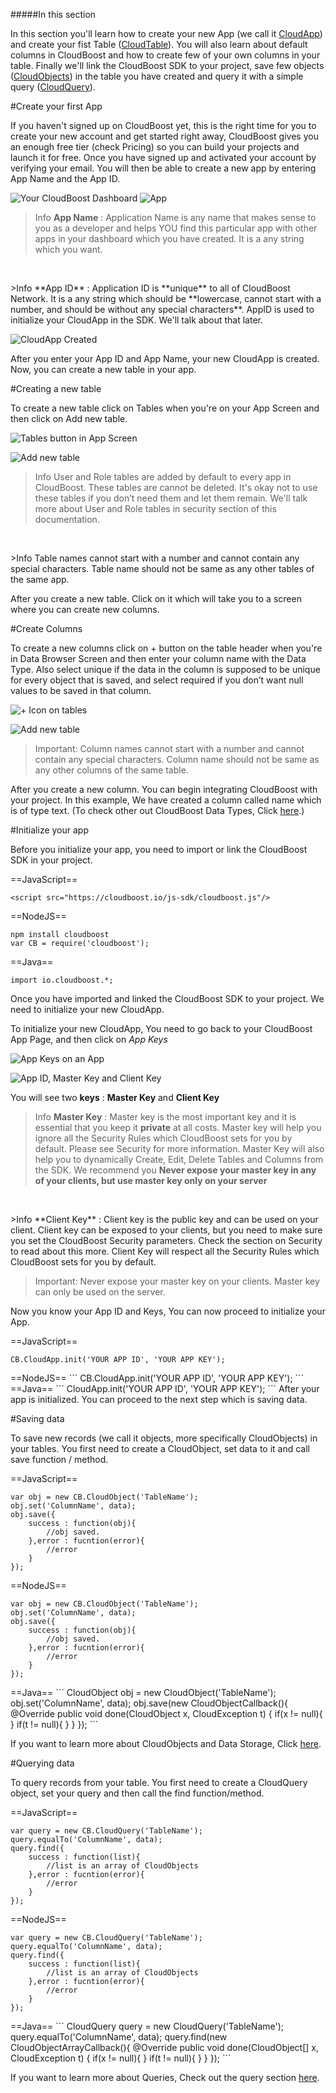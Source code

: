 #####In this section

In this section you'll learn how to create your new App (we call it [CloudApp]( https://docs.cloudboost.io/#CloudApp)) and create your fist Table ([CloudTable]( https://docs.cloudboost.io/#CloudTable)). You will also learn about default columns in CloudBoost and how to create few of your own columns in your table. Finally we'll link the CloudBoost SDK to your project, save few objects ([CloudObjects]( https://docs.cloudboost.io/#CloudObject)) in the table you have created and query it with a simple query ([CloudQuery]( https://docs.cloudboost.io/#CloudQuery)). 

#Create your first App

If you haven't signed up on CloudBoost yet, this is the right time for you to create your new account and get started right away, CloudBoost gives you an enough free tier (check Pricing) so you can build your projects and launch it for free. Once you have signed up and activated your account by verifying your email. You will then be able to create a new app by entering <span class="tut-snippet">App Name</span> and the <span class="tut-snippet">App ID</span>.

<img class="full-length-img" alt="Your CloudBoost Dashboard" src="https://blog.cloudboost.io/content/images/2015/08/Screen1.PNG">

<img class="center-img" alt="App" src="https://blog.cloudboost.io/content/images/2015/08/Screen2.PNG">

><span class="tut-info">Info</span> **App Name** : Application Name is any name that makes sense to you as a developer and helps YOU find this particular app with other apps in your dashboard which you have created. It is a any <span class="tut-snippet">string</span> which you want. 

<p>&nbsp;</p>
><span class="tut-info">Info</span> **App ID** : Application ID is **unique** to all of CloudBoost Network. It is a any <span class="tut-snippet">string</span> which should be **lowercase, cannot start with a number, and should be without any special characters**. AppID is used to initialize your CloudApp in the SDK. We'll talk about that later. 

![CloudApp Created](https://blog.cloudboost.io/content/images/2015/08/Screen3.PNG)

After you enter your App ID and App Name, your new CloudApp is created. Now, you can create a new table in your app. 

#Creating a new table

To create a new table click on <span class="tut-snippet">Tables</span> when you're on your App Screen and then click on <span class="tut-snippet">Add new table</span>. 

![Tables button in App Screen](https://blog.cloudboost.io/content/images/2015/09/Untitled-1.png)

![Add new table](https://blog.cloudboost.io/content/images/2015/09/Capture-2.PNG)

><span class="tut-info">Info</span> User and Role tables are added by default to every app in CloudBoost. These tables are cannot be deleted. It's okay not to use these tables if you don’t need them and let them remain. We'll talk more about User and Role tables in security section of this documentation. 

<p>&nbsp;</p>
><span class="tut-info">Info</span> Table names cannot start with a number and cannot contain any special characters. Table name should not be same as any other tables of the same app. 

After you create a new table. Click on it which will take you to a screen where you can create new columns.

#Create Columns

To create a new columns click on <span class="tut-snippet">+</span> button on the table header when you're in Data Browser Screen and then enter your column name with the Data Type. Also select <span class="tut-snippet">unique</span> if the data in the column is supposed to be unique for every object that is saved, and select <span class="tut-snippet">required</span> if you don’t want <span class="tut-snippet">null</span> values to be saved in that column.

![+ Icon on tables](https://blog.cloudboost.io/content/images/2015/09/Untitled-1.png)

![Add new table](https://blog.cloudboost.io/content/images/2015/09/Untitled-1.png)

><span class="tut-imp">Important:</span> Column names cannot start with a number and cannot contain any special characters. Column name should not be same as any other columns of the same table. 

After you create a new column. You can begin integrating CloudBoost with your project. In this example, We have created a column called <span class="tut-snippet">name</span> which is of type <span class="tut-snippet">text</span>. (To check other out CloudBoost Data Types, Click [here]( ?lang=en&category=datastorage&subcategory=objects#Data-types).)


#Initialize your app

Before you initialize your app, you need to import or link the CloudBoost SDK in your project. 

==JavaScript==
<span class="js-lines" data-query="link">
```
<script src="https://cloudboost.io/js-sdk/cloudboost.js"/>
```
</span>

==NodeJS==
<span class="nodejs-lines" data-query="link">
```
npm install cloudboost
var CB = require('cloudboost');
```
</span>

==Java==
<span class="java-lines" data-query="link">
```
import io.cloudboost.*;
```
</span>

Once you have imported and linked the CloudBoost SDK to your project. We need to initialize your new CloudApp. 

To initialize your new CloudApp, You need to go back to your CloudBoost App Page, and then click on *App Keys*

![App Keys on an App](https://blog.cloudboost.io/content/images/2015/09/Untitled.png)

![App ID, Master Key and Client Key](https://blog.cloudboost.io/content/images/2015/09/Capture-1.PNG)

You will see two **keys** : **Master Key** and **Client Key**

><span class="tut-info">Info</span> **Master Key** : Master key is the most important key and it is essential that you keep it **private** at all costs. Master key will help you ignore all the Security Rules which CloudBoost sets for you by default. Please see Security for more information. Master Key will also help you to dynamically Create, Edit, Delete Tables and Columns from the SDK. We recommend you **Never expose your master key in any of your clients, but use master key only on your server**

<p>&nbsp;</p>
><span class="tut-info">Info</span> **Client Key** : Client key is the public key and can be used on your client. Client key can be exposed to your clients, but you need to make sure you set the CloudBoost Security parameters. Check the section on Security to read about this more.  Client Key will respect all the Security Rules which CloudBoost sets for you by default.

><span class="tut-imp">Important:</span> Never expose your master key on your clients. Master key can only be used on the server. 

Now you know your App ID and Keys, You can now proceed to initialize your App. 


==JavaScript==
<span class="js-lines" data-query="init">
```
CB.CloudApp.init('YOUR APP ID', 'YOUR APP KEY');
```
</span>

<span class="nodejs-lines" data-query="init">
==NodeJS==
```
CB.CloudApp.init('YOUR APP ID', 'YOUR APP KEY');
```
</span>
==Java==
<span class="java-lines" data-query="init">
```
CloudApp.init('YOUR APP ID', 'YOUR APP KEY');
```
</span>
After your app is initialized. You can proceed to the next step which is saving data. 

#Saving data

To save new records (we call it objects, more specifically CloudObjects) in your tables. You first need to create a <span class="tut-snippet">CloudObject</span>, set data to it and call save function / method. 

==JavaScript==
<span class="js-lines" data-query="save">
```
var obj = new CB.CloudObject('TableName');
obj.set('ColumnName', data);
obj.save({
    success : function(obj){
        //obj saved. 
    },error : fucntion(error){
        //error
    }
});
```
</span>

==NodeJS==
<span class="nodejs-lines" data-query="save">
```
var obj = new CB.CloudObject('TableName');
obj.set('ColumnName', data);
obj.save({
    success : function(obj){
        //obj saved. 
    },error : fucntion(error){
        //error
    }
});
```
</span>
==Java==
<span class="java-lines" data-query="save">
```
CloudObject obj = new CloudObject('TableName');
obj.set('ColumnName', data);
obj.save(new CloudObjectCallback(){
			@Override
			public void done(CloudObject x, CloudException t) {	
				if(x != null){
				}
				if(t != null){
				}
			}
		});
```
</span>

If you want to learn more about CloudObjects and Data Storage, Click [here]( ?lang=en&category=datastorage&subcategory=objects). 

#Querying data

To query records from your table. You first need to create a <span class="tut-snippet">CloudQuery</span> object, set your query and then call the <span class="tut-snippet">find</span> function/method.

==JavaScript==
<span class="js-lines" data-query="query">
```
var query = new CB.CloudQuery('TableName');
query.equalTo('ColumnName', data);
query.find({
    success : function(list){
        //list is an array of CloudObjects
    },error : fucntion(error){
        //error
    }
});
```
</span>

==NodeJS==
<span class="nodejs-lines" data-query="query">
```
var query = new CB.CloudQuery('TableName');
query.equalTo('ColumnName', data);
query.find({
    success : function(list){
        //list is an array of CloudObjects
    },error : fucntion(error){
        //error
    }
});
```
</span>
==Java==
<span class="java-lines" data-query="query">
```
CloudQuery query = new CloudQuery('TableName');
query.equalTo('ColumnName', data);
query.find(new CloudObjectArrayCallback(){
			@Override
			public void done(CloudObject[] x, CloudException t) {	
				if(x != null){
				}
				if(t != null){
				}
			}
		});
```
</span>

If you want to learn more about Queries, Check out the query section [here](?lang=en&category=query&subcategory=basicqueries). 




